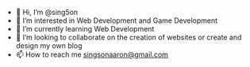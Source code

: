 - 👋 Hi, I’m @sing5on
- 👀 I’m interested in Web Development and Game Development
- 🌱 I’m currently learning Web Development
- 💞️ I’m looking to collaborate on the creation of websites or create and design my own blog
- 📫 How to reach me singsonaaron@gmail.com

<!---
sing5on/sing5on is a ✨ special ✨ repository because its `README.md` (this file) appears on your GitHub profile.
You can click the Preview link to take a look at your changes.
--->

